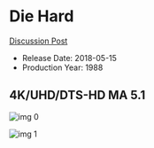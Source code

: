 # Die Hard

[Discussion Post](https://www.avsforum.com/threads/bass-eq-for-filtered-movies.2995212/post-58335828)

* Release Date: 2018-05-15
* Production Year: 1988

## 4K/UHD/DTS-HD MA 5.1

![img 0](https://i.imgur.com/ZIhhxsb.jpg)

![img 1](https://i.imgur.com/cdKJru9.jpg)

